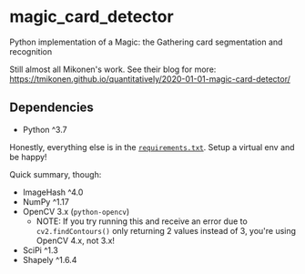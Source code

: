 # magic_card_detector

Python implementation of a Magic: the Gathering card segmentation and recognition

Still almost all Mikonen's work.  See their blog for more: https://tmikonen.github.io/quantitatively/2020-01-01-magic-card-detector/

## Dependencies

- Python ^3.7

Honestly, everything else is in the [`requirements.txt`](./requirements.txt).  Setup a virtual env and be happy!

Quick summary, though:

- ImageHash ^4.0
- NumPy ^1.17
- OpenCV 3.x (`python-opencv`)
    - NOTE: If you try running this and receive an error due to `cv2.findContours()` only returning 2 values instead of 3, you're using OpenCV 4.x, not 3.x!
- SciPi ^1.3
- Shapely ^1.6.4
